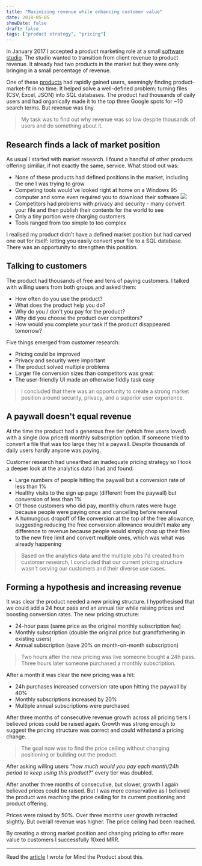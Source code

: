 ```yaml
---
title: "Maximising revenue while enhancing customer value"
date: 2018-05-05
showDate: false
draft: false
tags: ["product strategy", "pricing"]
---
```

In January 2017 I accepted a product marketing role at a small [software studio](https://weared4.com). The studio wanted to transition from client revenue to product revenue. It already had two products in the market but they were only bringing in a small percentage of revenue.

One of these [products](https://sqlizer.io) had rapidly gained users, seemingly finding product-market-fit in no time. It helped solve a well-defined problem: turning files (CSV, Excel, JSON) into SQL databases. The product had thousands of daily users and had organically made it to the top three Google spots for ~10 search terms. But revenue was tiny.

> My task was to find out why revenue was so low despite thousands of users and do something about it.

## Research finds a lack of market position

As usual I started with market research. I found a handful of other products offering similiar, if not exactly the same, service. What stood out was:

* None of these products had defined positions in the market, including the one I was trying to grow
* Competing tools would've looked right at home on a Windows 95 computer and some even required you to download their software
  <img src="/images/work/max-revenue/ui.png">
* Competitors had problems with privacy and security - many convert your file and then publish their contents for the world to see
* Only a tiny portion were charging customers
* Tools ranged from too simple to too complex

I realised my product didn't have a defined market position but had carved one out for itself: letting you easily convert your file to a SQL database. There was an opportunity to strengthen this position.

## Talking to customers

The product had thousands of free and tens of paying customers. I talked with willing users from both groups and asked them:

* How often do you use the product?
* What does the product help you do?
* Why do you / don't you pay for the product?
* Why did you choose the product over competitors?
* How would you complete your task if the product disappeared tomorrow?

Five things emerged from customer research:

* Pricing could be improved
* Privacy and security were important
* The product solved multiple problems
* Larger file conversion sizes than competitors was great
* The user-friendly UI made an otherwise fiddly task easy

> I concluded that there was an opportunity to create a strong market position around security, privacy, and a superior user experience.

## A paywall doesn't equal revenue

At the time the product had a generous free tier (which free users loved) with a single (low priced) monthly subscription option. If someone tried to convert a file that was too large they hit a paywall. Despite thousands of daily users hardly anyone was paying.

Customer research had unearthed an inadequate pricing strategy so I took a deeper look at the analytics data I had and found:

* Large numbers of people hitting the paywall but a conversion rate of less than 1%
* Healthy visits to the sign up page (different from the paywall) but conversion of less than 1%
* Of those customers who did pay, monthly churn rates were huge because people were paying once and cancelling before renewal
* A humungous dropoff of file conversion at the top of the free allowance, suggesting reducing the free conversion allowance wouldn't make any difference to revenue because people would simply chop up their files to the new free limit and convert multiple ones, which was what was already happening

> Based on the analytics data and the multiple jobs I'd created from customer research, I concluded that our current pricing structure wasn't serving our customers and their diverse use cases.

## Forming a hypothesis and increasing revenue

It was clear the product needed a new pricing structure. I hypothesised that we could add a 24 hour pass and an annual tier while raising prices and boosting conversion rates. The new pricing structure:

- 24-hour pass (same price as the original monthly subscription fee)
- Monthly subscription (double the original price but grandfathering in existing users)
- Annual subscription (save 20% on month-on-month subscription)

> Two hours after the new pricing was live someone bought a 24h pass. Three hours later someone purchased a monthly subscription.

After a month it was clear the new pricing was a hit:

* 24h purchases increased conversion rate upon hitting the paywall by 40%
* Monthly subscriptions increased by 20%
* Multiple annual subscriptions were purchased

After three months of consecutive revenue growth across all pricing tiers I believed prices could be raised again. Growth was strong enough to suggest the pricing structure was correct and could withstand a pricing change.

> The goal now was to find the price ceiling without changing positioning or building out the product. 

After asking willing users _"how much would you pay each month/24h period to keep using this product?"_ every tier was doubled.

After another three months of consecutive, but slower, growth I again believed prices could be raised. But I was more conservative as I believed the product was reaching the price ceiling for its current positioning and product offering.

Prices were raised by 50%. Over three months user growth retracted slightly. But overall revenue was higher. The price ceiling had been reached.

By creating a strong market position and changing pricing to offer more value to customers I successfully 10xed MRR.

---

Read the [article](https://www.mindtheproduct.com/2017/07/using-analytics-raise-prices-win-new-customers/) I wrote for Mind the Product about this.